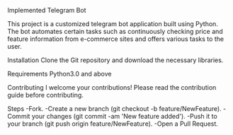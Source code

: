 Implemented Telegram Bot

This project is a customized telegram bot application built using Python. The bot automates certain tasks such as continuously checking price and feature information from e-commerce sites and offers various tasks to the user.

Installation
Clone the Git repository and download the necessary libraries.

Requirements
Python3.0 and above

Contributing
I welcome your contributions! Please read the contribution guide before contributing.

Steps
-Fork.
-Create a new branch (git checkout -b feature/NewFeature).
-Commit your changes (git commit -am 'New feature added').
-Push it to your branch (git push origin feature/NewFeature).
-Open a Pull Request.